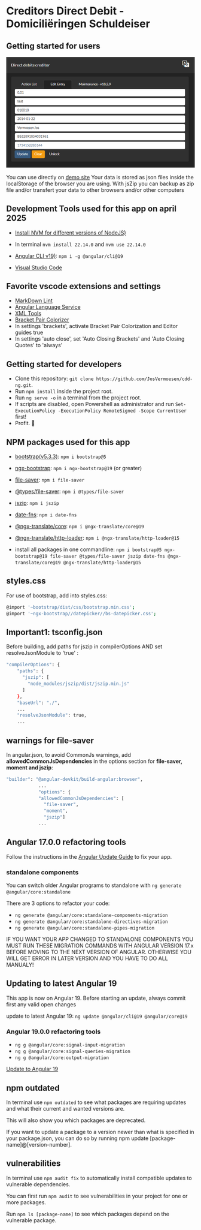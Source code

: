 # Creditors Direct Debit - Domiciliëringen Schuldeiser

## Getting started for users

![CDD](img/cdd.png)

You can use directly on [demo site](https://cdd.vsoft.be)
Your data is stored as json files inside the localStorage of the browser you are using. With jsZip you can backup as zip file and/or transfert your data to other browsers and/or other computers

## Development Tools used for this app on april 2025

- [Install NVM for different versions of NodeJS)](https://github.com/coreybutler/nvm-windows/releases)
- In terminal `nvm install 22.14.0` and `nvm use 22.14.0`

- [Angular CLI v19)](https://www.npmjs.com/package/@angular/cli): `npm i -g @angular/cli@19`
- [Visual Studio Code](https://code.visualstudio.com/)

## Favorite vscode extensions and settings

- [MarkDown Lint](https://marketplace.visualstudio.com/items?itemName=DavidAnson.vscode-markdownlint)
- [Angular Language Service](https://marketplace.visualstudio.com/items?itemName=Angular.ng-template)
- [XML Tools](https://marketplace.visualstudio.com/items?itemName=DotJoshJohnson.xml)
- [Bracket Pair Colorizer](https://marketplace.visualstudio.com/items?itemName=CoenraadS.bracket-pair-colorizer)
- In settings 'brackets', activate Bracket Pair Colorization and Editor guides true
- In settings 'auto close', set 'Auto Closing Brackets' and 'Auto Closing Quotes' to 'always'

## Getting started for developers

- Clone this repository: `git clone https://github.com/JosVermoesen/cdd-ng.git`.
- Run `npm install` inside the project root.
- Run `ng serve -o` in a terminal from the project root.
- If scripts are disabled, open Powershell as administrator and run `Set-ExecutionPolicy -ExecutionPolicy RemoteSigned -Scope CurrentUser` first!
- Profit. :tada:

## NPM packages used for this app

- [bootstrap(v5.3.3)](https://www.npmjs.com/package/bootstrap): `npm i bootstrap@5`
- [ngx-bootstrap](https://www.npmjs.com/package/ngx-bootstrap): `npm i ngx-bootstrap@19` (or greater)
- [file-saver](https://www.npmjs.com/package/file-saver): `npm i file-saver`
- [@types/file-saver](https://www.npmjs.com/package/@types/file-saver): `npm i @types/file-saver`
- [jszip](https://www.npmjs.com/package/jszip): `npm i jszip`
- [date-fns](https://www.npmjs.com/package/date-fns): `npm i date-fns`
- [@ngx-translate/core](https://www.npmjs.com/package/@ngx-translate/core): `npm i @ngx-translate/core@19`
- [@ngx-translate/http-loader](https://www.npmjs.com/package/@ngx-translate/http-loader): `npm i @ngx-translate/http-loader@15`

- install all packages in one commandline: `npm i bootstrap@5 ngx-bootstrap@19 file-saver @types/file-saver jszip date-fns @ngx-translate/core@19 @ngx-translate/http-loader@15`

## styles.css

For use of bootstrap, add into styles.css:

```bash
@import '~bootstrap/dist/css/bootstrap.min.css';
@import '~ngx-bootstrap//datepicker//bs-datepicker.css';
```

## Important1: tsconfig.json

Before building, add paths for jszip in compilerOptions AND set resolveJsonModule to 'true' :

```bash
"compilerOptions": {
    "paths": {
      "jszip": [
        "node_modules/jszip/dist/jszip.min.js"
      ]
    },
    "baseUrl": "./",
    ...
    "resolveJsonModule": true,
    ...
```

## warnings for file-saver

In angular.json, to avoid CommonJs warnings, add __allowedCommonJsDependencies__ in the options section for __file-saver, moment and jszip__:

```bash
"builder": "@angular-devkit/build-angular:browser",          
            ...
            "options": {
            "allowedCommonJsDependencies": [
              "file-saver",
              "moment",
              "jszip"]
            ...
```

## Angular 17.0.0 refactoring tools

Follow the instructions in the [Angular Update Guide](https://update.angular.io/) to fix your app.

### standalone components

You can switch older Angular programs to standalone with `ng generate @angular/core:standalone`

There are 3 options to refactor your code:

- `ng generate @angular/core:standalone-components-migration`
- `ng generate @angular/core:standalone-directives-migration`
- `ng generate @angular/core:standalone-pipes-migration`

IF YOU WANT YOUR APP CHANGED TO STANDALONE COMPONENTS YOU MUST RUN THESE MIGRATION COMMANDS WITH ANGULAR VERSION 17.x BEFORE MOVING TO THE NEXT VERSION OF ANGULAR. OTHERWISE YOU WILL GET ERROR IN LATER VERSION AND YOU HAVE TO DO ALL MANUALY!

## Updating to latest Angular 19

This app is now on Angular 19. Before starting an update, always commit first any valid open changes

update to latest Angular 19:
`ng update @angular/cli@19 @angular/core@19`

### Angular 19.0.0 refactoring tools

- `ng g @angular/core:signal-input-migration`
- `ng g @angular/core:signal-queries-migration`
- `ng g @angular/core:output-migration`

[Update to Angular 19](https://update.angular.io/)

## npm outdated

In terminal use `npm outdated` to see what packages are requiring updates and what their current and wanted versions are.

This will also show you which packages are deprecated.

If you want to update a package to a version newer than what is specified in your package.json, you can do so by running npm update [package-name]@[version-number].

## vulnerabilities

In terminal use `npm audit fix` to automatically install compatible updates to vulnerable dependencies.

You can first run `npm audit` to see vulnerabilities in your project for one or more packages.

Run `npm ls [package-name]` to see which packages depend on the vulnerable package.
